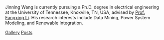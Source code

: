 Jinning Wang is currently pursuing a Ph.D. degree in electrical engineering at the University of Tennessee, Knoxville, TN, USA, advised by [Prof. Fangxing Li](http://web.eecs.utk.edu/~fli6/). His research interests include Data Mining, Power System Modeling, and Renewable Integration.

[Gallery](https://jinningwang.github.io/#gallery)
[Posts](https://jinningwang.github.io/post/)
